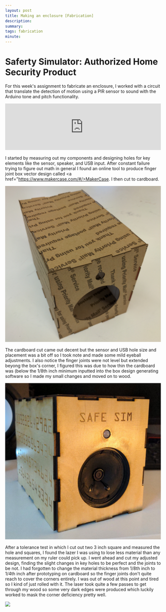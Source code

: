 ```yaml
---
layout: post
title: Making an enclosure [Fabrication]
description: 
summary: 
tags: fabrication
minute: 
---
```


<h1>Saferty Simulator: Authorized Home Security Product</h1>

For this week's assignment to fabricate an enclosure, I worked with a circuit that translate the detection of motion using a PIR sensor to sound with the Arduino tone and pitch functionality.

<embed src="https://drive.google.com/file/d/1c50UgKMs63_vy-qtezsWlewL8nON01U2/preview" width="100%">

I started by measuring out my components and designing holes for key elements like the sensor, speaker, and USB input. After constant failure
trying to figure out math in general I found an online tool to produce finger joint box vector design called <a href="https://www.makercase.com/#/>MakerCase</a>.
I then cut to cardboard. 

![](https://raw.githubusercontent.com/ratemypraxis/itp/master/media/safeSimProto.jpg)

The cardboard cut came out decent but the sensor and USB hole size and placement was a bit off so I took note and made some mild eyeball adjustments. I also
notice the finger joints were not level but extended beyong the box's corner, I figured this was due to how thin the cardboard was (below the 1/8th inch minimum inputted
into the box design generating software so I made my small changes and moved on to wood. 

![](https://raw.githubusercontent.com/ratemypraxis/itp/master/media/safeSim.jpg)

After a tolerance test in which I cut out two 3 inch square and measured the hole and squares, I found the lazer I was using to lose less material than any measurement on my ruler could pick up.
I went ahead and cut my adjusted design, finding the slight changes in key holes to be perfect and the joints to be not. I had forgotten to change the material thickness from 1/8th inch to 1/4th inch
after prototyping on cardboard so the finger joints don't quite reach to cover the corners entirely. I was out of wood at this point and tired so I kind of just rolled with it.
The laser took quite a few passes to get through my wood so some very dark edges were produced which luckily worked to mask the corner deficiency pretty well. 


![](https://raw.githubusercontent.com/ratemypraxis/itp/master/media/safeSimCircuit.jpg)





